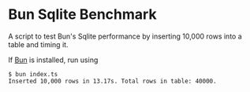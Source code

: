 # Bun Sqlite Benchmark

A script to test Bun's Sqlite performance by inserting 10,000 rows into a table and timing it.

If [Bun](https://bun.sh) is installed, run using
```
$ bun index.ts
Inserted 10,000 rows in 13.17s. Total rows in table: 40000.
```
